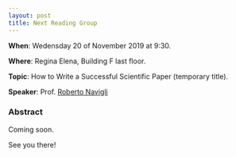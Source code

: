 ```yaml
---
layout: post
title: Next Reading Group
---
```


**When**:  Wedensday 20 of November 2019 at 9:30.

**Where**: Regina Elena, Building F last floor.

**Topic**: How to Write a Successful Scientific Paper (temporary title).

**Speaker**: Prof. [Roberto Navigli](wwwusers.di.uniroma1.it/~navigli)
   
### Abstract
Coming soon.  

See you there!